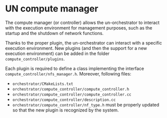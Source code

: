 # UN compute manager

The compute manager (or controller) allows the un-orchestrator to interact with the
execution environment for management purposes, such as the startup and the
shutdown of network functions.

Thanks to the proper plugin, the un-orchestrator can interact with a specific
execution environment. New plugins (and then the support for a new execution
environment) can be added in the folder `compute_controller/plugins`.

Each plugin is required to define a class implementing the interface
`compute_controller/nfs_manager.h`. Moreover, following  files:
* `orchestrator/CMakeLists.txt`
* `orchestrator/compute_controller/compute_controller.h`
* `orchestrator/compute_controller/compute_controller.cc`
* `orchestrator/compute_controller/description.cc`
* `orchestrator/compute_controller/nf_type.h`
must be properly updated so that the new plugin is recognized by the system.
	
